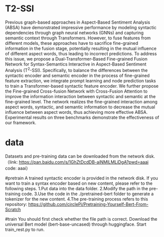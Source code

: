 # T2-SSI
Previous graph-based approaches in Aspect-Based Sentiment Analysis (ABSA) have demonstrated impressive performance by modeling syntactic dependencies through graph neural networks (GNNs) and capturing semantic context through Transformers. However, to fuse features from different models, these approaches have to sacrifice fine-grained information in the fusion stage, potentially resulting in the mutual influence of different aspect words, thus leading to incorrect predictions. To address this issue, we propose a Dual-Transformer-Based Fine-grained Fusion Network for Syntax-Semantics Interactive in Aspect-Based Sentiment Analysis (T$^2$-SSI). Specifically, to balance the differences between the syntactic encoder and semantic encoder in the process of fine-grained feature extraction, we integrate prompt learning and node prediction tasks to train a Transformer-based syntactic feature encoder. We further propose the Fine-grained Cross-fusion Network with Cross-Fusion Attention to improve the information interaction between syntactic and semantic at the fine-grained level. The network realizes the fine-grained interaction among aspect words, syntactic, and semantic information to decrease the mutual influence between aspect words, thus achieving more effective ABSA. Experimental results on three benchmarks demonstrate the effectiveness of our framework.

# data
Datasets and pre-training data can be downloaded from the network disk. 
（link: https://pan.baidu.com/s/1GhZtDcdDB-aiNMlLMLiDgA?pwd=aaai code: aaai）

#pretrain
A trained syntactic encoder is provided in the network disk. If you want to train a syntax encoder based on new content, please refer to the following steps.
1.Put data into the data folder.
2.Modify the path in the pre-training code.
3.Use the code in the ./pretrained-bert folder to generate a tokenizer for the new content.
4.The pre-training process refers to this repository: https://github.com/circlePi/Pretraining-Yourself-Bert-From-Scratch

#train
You should first check whether the file path is correct. Download the universal Bert model (bert-base-uncased) through huggingface. Start train_rest.py to run.

